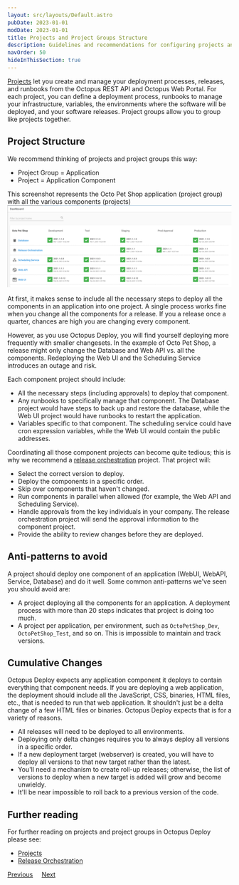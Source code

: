 ```yaml
---
layout: src/layouts/Default.astro
pubDate: 2023-01-01
modDate: 2023-01-01
title: Projects and Project Groups Structure
description: Guidelines and recommendations for configuring projects and project groups in Octopus Deploy.
navOrder: 50
hideInThisSection: true
---
```


[Projects](/docs/projects) let you create and manage your deployment processes, releases, and runbooks from the Octopus REST API and Octopus Web Portal. For each project, you can define a deployment process, runbooks to manage your infrastructure, variables, the environments where the software will be deployed, and your software releases.  Project groups allow you to group like projects together.  

## Project Structure

We recommend thinking of projects and project groups this way:

- Project Group = Application
- Project = Application Component

This screenshot represents the Octo Pet Shop application (project group) with all the various components (projects)
![project and project groups](/docs/getting-started/best-practices/images/projects-and-project-groups.png "width=500")

At first, it makes sense to include all the necessary steps to deploy all the components in an application into one project.  A single process works fine when you change all the components for a release.  If you a release once a quarter, chances are high you are changing every component.

However, as you use Octopus Deploy, you will find yourself deploying more frequently with smaller changesets.  In the example of Octo Pet Shop, a release might only change the Database and Web API vs. all the components.  Redeploying the Web UI and the Scheduling Service introduces an outage and risk.  

Each component project should include:
- All the necessary steps (including approvals) to deploy that component.
- Any runbooks to specifically manage that component.  The Database project would have steps to back up and restore the database, while the Web UI project would have runbooks to restart the application.
- Variables specific to that component.  The scheduling service could have cron expression variables, while the Web UI would contain the public addresses.

Coordinating all those component projects can become quite tedious; this is why we recommend a [release orchestration](https://octopus.com/blog/release-management-with-octopus) project.  That project will:

- Select the correct version to deploy.
- Deploy the components in a specific order.
- Skip over components that haven't changed.
- Run components in parallel when allowed (for example, the Web API and Scheduling Service).
- Handle approvals from the key individuals in your company.  The release orchestration project will send the approval information to the component project.
- Provide the ability to review changes before they are deployed.

## Anti-patterns to avoid

A project should deploy one component of an application (WebUI, WebAPI, Service, Database) and do it well.  Some common anti-patterns we've seen you should avoid are:

- A project deploying all the components for an application.  A deployment process with more than 20 steps indicates that project is doing too much.
- A project per application, per environment, such as `OctoPetShop_Dev`, `OctoPetShop_Test`, and so on.  This is impossible to maintain and track versions.

## Cumulative Changes

Octopus Deploy expects any application component it deploys to contain everything that component needs.  If you are deploying a web application, the deployment should include all the JavaScript, CSS, binaries, HTML files, etc., that is needed to run that web application.  It shouldn't just be a delta change of a few HTML files or binaries.  Octopus Deploy expects that is for a variety of reasons.

- All releases will need to be deployed to all environments.  
- Deploying only delta changes requires you to always deploy all versions in a specific order.  
- If a new deployment target (webserver) is created, you will have to deploy all versions to that new target rather than the latest.
- You'll need a mechanism to create roll-up releases; otherwise, the list of versions to deploy when a new target is added will grow and become unwieldy.
- It'll be near impossible to roll back to a previous version of the code.

## Further reading

For further reading on projects and project groups in Octopus Deploy please see:

- [Projects](/docs/projects)
- [Release Orchestration](https://octopus.com/blog/release-management-with-octopus)

<span><a class="btn btn-secondary" href="/docs/getting-started/best-practices/worker-configuration">Previous</a></span>&nbsp;&nbsp;&nbsp;&nbsp;&nbsp;<span><a class="btn btn-success" href="/docs/getting-started/best-practices/variables">Next</a></span>
